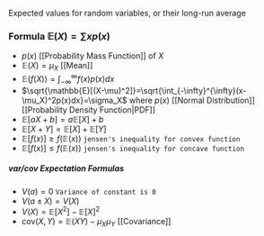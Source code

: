 Expected values for random variables, or their long-run average
### Formula $\mathbb{E}(X)=\sum xp(x)$
- $p(x)$ [[Probability Mass Function]] of $X$
- $\mathbb{E}(X)=\mu_X$ [[Mean]]
- $\mathbb{E}(f(X))=\int_{-\infty}^{\infty}f(x)p(x)dx$
- $\sqrt{\mathbb{E}[(X-\mu)^2]}=\sqrt{\int_{-\infty}^{\infty}(x-\mu_X)^2p(x)dx}=\sigma_X$ where $p(x)$ [[Normal Distribution]] [[Probability Density Function|PDF]]
- $\mathbb{E}[aX+b]=a\mathbb{E}[X]+b$
- $\mathbb{E}[X+Y]=\mathbb{E}[X]+\mathbb{E}[Y]$
- $\mathbb{E}[f(x)]\geq f(\mathbb{E}(x))$ `jensen's inequality for convex function`
- $\mathbb{E}[f(x)]\leq f(\mathbb{E}(x))$ `jensen's inequality for concave function`
##### $\text{var}/\text{cov}$ Expectation Formulas
- $V(a)=0$ `Variance of constant is 0`
- $V(a\pm X)=V(X)$
- $V(X)=\mathbb{E}[X^2]-\mathbb{E}[X]^2$
- $\text{cov}(X,Y)=\mathbb{E}(XY)-\mu_X\mu_Y$ [[Covariance]]